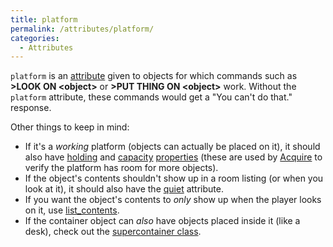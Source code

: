 ```yaml
---
title: platform
permalink: /attributes/platform/
categories: 
  - Attributes
---
```


`platform` is an [attribute](/attributes/) given to objects for
which commands such as **&gt;LOOK ON &lt;object&gt;** or **&gt;PUT THING ON
&lt;object&gt;** work. Without the `platform` attribute, these commands would
get a "You can't do that." response.

Other things to keep in mind:

-   If it's a *working* platform (objects can actually be placed on it),
    it should also have [holding](/properties/holding/) and
    [capacity](/properties/capacity/) [properties](/properties/)
    (these are used by [Acquire](/guts/acquire) to verify the
    platform has room for more objects).
-   If the object's contents shouldn't show up in a room listing (or
    when you look at it), it should also have the
    [quiet](/attributes/quiet/) attribute.
-   If you want the object's contents to *only* show up when the player
    looks on it, use [list_contents](/properties/list_contents/).
-   If the container object can *also* have objects placed inside it
    (like a desk), check out the [supercontainer class](/contributions/contain.h/).
